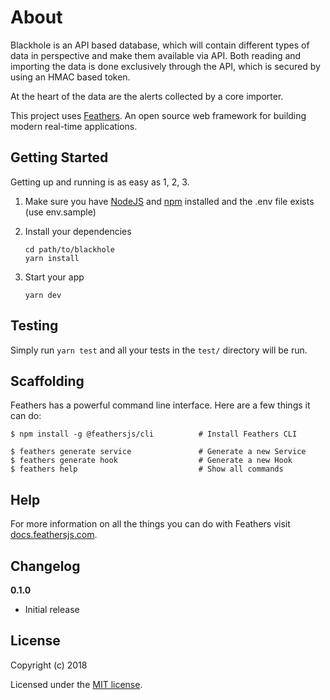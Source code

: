 # About

Blackhole is an API based database, which will contain different types of data in perspective and make them available via API. Both reading and importing the data is done exclusively through the API, which is secured by using an HMAC based token.

At the heart of the data are the alerts collected by a core importer.

This project uses [Feathers](http://feathersjs.com). An open source web framework for building modern real-time applications.

## Getting Started

Getting up and running is as easy as 1, 2, 3.

1. Make sure you have [NodeJS](https://nodejs.org/) and [npm](https://www.npmjs.com/) installed and the .env file exists (use env.sample)
2. Install your dependencies

    ```
    cd path/to/blackhole
    yarn install
    ```

3. Start your app

    ```
    yarn dev
    ```

## Testing

Simply run `yarn test` and all your tests in the `test/` directory will be run.

## Scaffolding

Feathers has a powerful command line interface. Here are a few things it can do:

```
$ npm install -g @feathersjs/cli          # Install Feathers CLI

$ feathers generate service               # Generate a new Service
$ feathers generate hook                  # Generate a new Hook
$ feathers help                           # Show all commands
```

## Help

For more information on all the things you can do with Feathers visit [docs.feathersjs.com](http://docs.feathersjs.com).

## Changelog

__0.1.0__

- Initial release

## License

Copyright (c) 2018

Licensed under the [MIT license](LICENSE).
